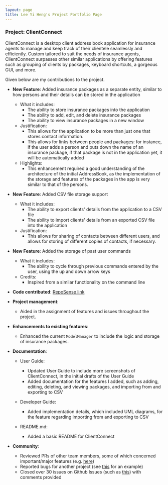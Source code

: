 ```yaml
---
layout: page
title: Lee Yi Heng's Project Portfolio Page
---
```


### Project: ClientConnect

ClientConnect is a desktop client address book application for insurance agents to manage and keep track of their clientele seamlessly and efficiently. Custom tailored to suit the needs of insurance agents, ClientConnect surpasses other similar applications by offering features such as grouping of clients by packages, keyboard shortcuts, a gorgeous GUI, and more.

Given below are my contributions to the project.

* **New Feature**: Added insurance packages as a separate entity, similar to how persons and their details can be stored in the application  
    * What it includes: 
      * The ability to store insurance packages into the application
      * The ability to add, edit, and delete insurance packages
      * The ability to view insurance packages in a new window
    * Justification: 
      * This allows for the application to be more than just one that stores contact information. 
      * This allows for links between people and packages: for instance, if the user adds a person and puts down the name of an insurance package, if that package is not in the application yet, it will be automatically added
    * Highlights:
      * This enhancement required a good understanding of the architecture of the initial AddressBook, as the implementation of the storage and features of the packages in the app is very similar to that of the persons.
  
* **New Feature**: Added CSV file storage support
  * What it includes:
    * The ability to export clients' details from the application to a CSV file
    * The ability to import clients' details from an exported CSV file into the application
  * Justification:
    * This allows for sharing of contacts between different users, and allows for storing of different copies of contacts, if necessary.

* **New Feature**: Added the storage of past user commands
  * What it includes:
    * The ability to cycle through previous commands entered by the user, using the up and down arrow keys
  * Credits:
    * Inspired from a similar functionality on the command line
  
* **Code contributed**: [RepoSense link](https://nus-cs2103-ay2122s2.github.io/tp-dashboard/?search=leeyiheng12&breakdown=true)

* **Project management**:
    * Aided in the assignment of features and issues throughout the project.

* **Enhancements to existing features**:
    * Enhanced the current `ModelManager` to include the logic and storage of insurance packages.

* **Documentation**:
    * User Guide:
        * Updated User Guide to include more screenshots of ClientConnect, in the initial drafts of the User Guide
        * Added documentation for the features I added, such as adding, editing, deleting, and viewing packages,
        and importing from and exporting to CSV

    * Developer Guide:
        * Added implementation details, which included UML diagrams, for the feature regarding importing from and exporting to CSV
      
  * README.md:
      * Added a basic README for ClientConnect

* **Community**:
    * Reviewed PRs of other team members, some of which concerned important/major features 
      (e.g. [here](https://github.com/AY2122S2-CS2103-W17-3/tp/pull/38))
    * Reported bugs for another project (see [this](https://github.com/AY2122S2-CS2103-F09-2/tp/issues/190) for an example) 
    * Closed over 30 issues on Github Issues (such as [this](https://github.com/AY2122S2-CS2103-W17-3/tp/issues/96)) with comments provided
